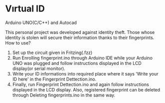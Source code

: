 # Vırtual ID
Arduino UNO(C/C++) and Autocad

This personal project was developed against identity theft. 
Those whose identity is stolen will secure their information thanks to their fingerprints.
How to use?
1. Set up the circuit given in Fritzing(.fzz)
2. Run Enrolling fingerprint.ino through Arduino IDE while your Arduino UNO was plugged and follow instructions displayed in the LCD display(or serial monitor).
3. Write your ID informations into required place where it says 'Write your ID here' in the Fingerprint Dettection.ino.
4. Finally, run Fingerprint Dettection.ino and again follow instructions displayed in the LCD display. Also, registered fingerprint can be deleted through Deleting fingerprints.ino in the same way.
